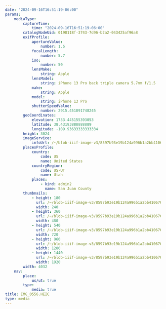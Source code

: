 ```yaml
---
date: "2024-09-16T16:51:19-06:00"
params:
    mediaType:
        captureTime:
            time: "2024-09-16T16:51:19-06:00"
        catalogNodeUid: 0198118f-3743-7d96-b2a2-043425af96a8
        exifProfile:
            apertureValue:
                number: 1.5
            focalLength:
                number: 5.7
            iso:
                number: 50
            lensMake:
                string: Apple
            lensModel:
                string: iPhone 13 Pro back triple camera 5.7mm f/1.5
            make:
                string: Apple
            model:
                string: iPhone 13 Pro
            shutterSpeedValue:
                number: 2915.451891748245
        geoCoordinates:
            elevation: 1733.445155393053
            latitude: 38.43193888888889
            longitude: -109.93633333333334
        height: 3024
        imageService:
            infoUrl: /~/blob-iiif-image-v3/8597b93e19b124a996b1a2bb4106703a5e763a066a68a890b14a694964501e20/info.json
        placesProfile:
            country:
                code: US
                name: United States
            countryRegion:
                code: US-UT
                name: Utah
            places:
                - kind: admin2
                  name: San Juan County
        thumbnails:
            - height: 180
              url: /~/blob-iiif-image-v3/8597b93e19b124a996b1a2bb4106703a5e763a066a68a890b14a694964501e20/full/240%2C180/0/default.jpg
              width: 240
            - height: 360
              url: /~/blob-iiif-image-v3/8597b93e19b124a996b1a2bb4106703a5e763a066a68a890b14a694964501e20/full/480%2C360/0/default.jpg
              width: 480
            - height: 540
              url: /~/blob-iiif-image-v3/8597b93e19b124a996b1a2bb4106703a5e763a066a68a890b14a694964501e20/full/720%2C540/0/default.jpg
              width: 720
            - height: 960
              url: /~/blob-iiif-image-v3/8597b93e19b124a996b1a2bb4106703a5e763a066a68a890b14a694964501e20/full/1280%2C960/0/default.jpg
              width: 1280
            - height: 1440
              url: /~/blob-iiif-image-v3/8597b93e19b124a996b1a2bb4106703a5e763a066a68a890b14a694964501e20/full/1920%2C1440/0/default.jpg
              width: 1920
        width: 4032
    nav:
        place:
            us/ut: true
        type:
            media: true
title: IMG_0556.HEIC
type: media
---
```

